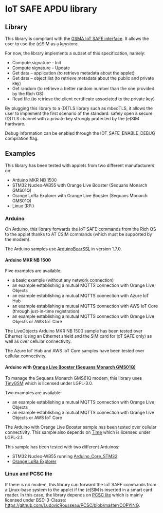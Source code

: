 # IoT SAFE APDU library

## Library

This library is compliant with the
[GSMA IoT SAFE interface](https://www.gsma.com/iot/wp-content/uploads/2019/12/IoT.05-v1-IoT-Security-Applet-Interface-Description.pdf).
It allows the user to use the (e)SIM as a keystore.

For now, the library implements a subset of this specification, namely:
 * Compute signature – Init
 * Compute signature – Update
 * Get data – application (to retrieve metadata about the applet)
 * Get data – object list (to retrieve metadata about the public and private
   key)
 * Get random (to retrieve a better random number than the one provided by the
   Rich OS)
 * Read file (to retrieve the client certificate associated to the private key)

By plugging this library to a (D)TLS library such as mbedTLS, it allows the user
to implement the first scenario of the standard: safely open a secure (D)TLS
channel with a private key strongly protected by the (e)SIM hardware.

Debug information can be enabled through the IOT_SAFE_ENABLE_DEBUG compilation
flag.

## Examples

This library has been tested with applets from two different manufacturers on:
 * Arduino MKR NB 1500
 * STM32 Nucleo-WB55 with Orange Live Booster (Sequans Monarch GMS01Q)
 * Orange LoRa Explorer with Orange Live Booster (Sequans Monarch GMS01Q)
 * Linux (RPi)

### Arduino

On Arduino, this library forwards the IoT SAFE commands from the Rich OS to the
applet thanks to AT CSIM commands (which must be supported by the modem).

The Arduino samples use
[ArduinoBearSSL](https://github.com/arduino-libraries/ArduinoBearSSL) in version
1.7.0.

#### Arduino MKR NB 1500

Five examples are available:
 * a basic example (without any network connection)
 * an example establishing a mutual MQTTS connection with Orange Live Objects
 * an example establishing a mutual MQTTS connection with Azure IoT Hub
 * an example establishing a mutual MQTTS connection with AWS IoT Core
   (through just-in-time registration)
 * an example establishing a mutual MQTTS connection with Orange Live Objects
   or AWS IoT Core

The LiveObjects Arduino MKR NB 1500 sample has been tested over Ethernet (using
an Ethernet shield and the SIM card for IoT SAFE only) as well as over
cellular connectivity.

The Azure IoT Hub and AWS IoT Core samples have been tested over cellular
connectivity.

#### Arduino with [Orange Live Booster (Sequans Monarch GMS01Q)](https://blog.liveobjects.orange-business.com/gms01q-stmod)

To manage the Sequans Monarch GMS01Q modem, this library uses
[TinyGSM](https://github.com/vshymanskyy/TinyGSM) which is licensed under
LGPL-3.0.

Two examples are available:
 * an example establishing a mutual MQTTS connection with Orange Live Objects
 * an example establishing a mutual MQTTS connection with Orange Live Objects
   or AWS IoT Core

The Arduino with Orange Live Booster sample has been tested over cellular
connectivity. This sample also depends on
[Time](https://github.com/PaulStoffregen/Time) which is licensed under
LGPL-2.1.

This sample has been tested with two different Arduinos:
 * STM32 Nucleo-WB55 running
[Arduino_Core_STM32](https://github.com/stm32duino/Arduino_Core_STM32)
 * [Orange LoRa Explorer](https://market.datavenue.orange-business.com/sodaq-orange-lorar-explorer-8719324913065-868-mhz.html)

### Linux and PCSC lite

If there is no modem, this library can forward the IoT SAFE commands from a
Linux-base system to the applet if the (e)SIM is inserted in a smart card
reader. In this case, the library depends on
[PCSC lite](https://pcsclite.apdu.fr/) which is mainly licensed under
BSD-3-Clause: https://github.com/LudovicRousseau/PCSC/blob/master/COPYING.
